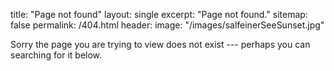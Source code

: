 title: "Page not found"
layout: single
excerpt: "Page not found."
sitemap: false
permalink: /404.html
header: 
    image: "/images/salfeinerSeeSunset.jpg"

Sorry the page you are trying to view does not exist --- perhaps you can searching for it below.
<script type="text/javascript">
  var GOOG_FIXURL_LANG = 'en';
  var GOOG_FIXURL_SITE = '{{ site.url }}'
</script>
<script type="text/javascript"
  src="//linkhelp.clients.google.com/tbproxy/lh/wm/fixurl.js">
</script>